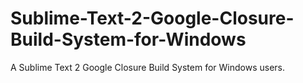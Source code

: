 Sublime-Text-2-Google-Closure-Build-System-for-Windows
======================================================

A Sublime Text 2 Google Closure Build System for Windows users.